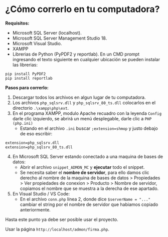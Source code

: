 # ¿Cómo correrlo en tu computadora?

**Requisitos:**
- Microsoft SQL Server (localhost).
- Microsoft SQL Server Management Studio 18.
- Microsoft Visual Studio.
- XAMPP
- Librerias de Python (PyPDF2 y reportlab). En un CMD prompt ingresando el texto siguiente en cualquier ubicación se pueden instalar las librerias:
```
pip install PyPDF2
pip install reportlab
```


**Pasos para correrlo:**
1. Descargar todos los archivos en algun lugar de tu computadora.
2. Los archivos ``php_sqlsrv.dll`` y ``php_sqlsrv_80_ts.dll`` colocarlos en el directorio ``.\xampp\php\ext``.
3. En el programa XAMPP, modulo Apache recuadro con la leyenda ``Config`` darle clic izquierdo, se abrirá un menú desplegable, darle clic a ``PHP (php.ini)``
   - Estando en el archivo ``.ini`` buscar ``;extension=shmop`` y justo debajo de eso escribir:
```
extension=php_sqlsrv.dll
extension=php_sqlsrv_80_ts.dll
```
4. En Microsoft SQL Server estando conectado a una maquina de bases de datos:
   - Abrir el archivo ``snippet_ADMON_MC`` y **ejecutar** todo el snippet.
   - Se necesita saber el **nombre de servidor**, para ello damos clic derecho al nombre de la maquina de bases de datos > Propiedades > Ver propiedades de conexion > Producto > Nombre de servidor, copiamos el nombre que se muestra a la derecha de ese apartado.
5. En Visual Studio / VS Code:
   - En el archivo ``conn.php`` línea 2, donde dice ``$serverName = "..."`` cambiar el string por el nombre de servidor que habiamos copiado anteriormente.

Hasta este punto ya debe ser posible usar el proyecto.

Usar la página ``http://localhost/admon/firma.php``.

